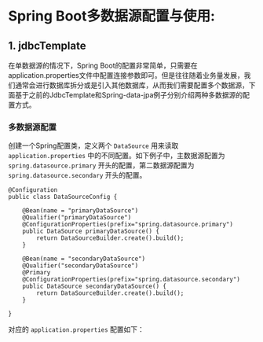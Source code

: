 # Spring Boot多数据源配置与使用:
## 1. jdbcTemplate

在单数据源的情况下，Spring Boot的配置非常简单，只需要在application.properties文件中配置连接参数即可。但是往往随着业务量发展，我们通常会进行数据库拆分或是引入其他数据库，从而我们需要配置多个数据源，下面基于之前的JdbcTemplate和Spring-data-jpa例子分别介绍两种多数据源的配置方式。

### 多数据源配置

创建一个Spring配置类，定义两个 `DataSource` 用来读取 `application.properties` 中的不同配置。如下例子中，主数据源配置为 `spring.datasource.primary` 开头的配置，第二数据源配置为 `spring.datasource.secondary` 开头的配置。

```
@Configuration
public class DataSourceConfig {

    @Bean(name = "primaryDataSource")
    @Qualifier("primaryDataSource")
    @ConfigurationProperties(prefix="spring.datasource.primary")
    public DataSource primaryDataSource() {
        return DataSourceBuilder.create().build();
    }

    @Bean(name = "secondaryDataSource")
    @Qualifier("secondaryDataSource")
    @Primary
    @ConfigurationProperties(prefix="spring.datasource.secondary")
    public DataSource secondaryDataSource() {
        return DataSourceBuilder.create().build();
    }

}
```
对应的 `application.properties` 配置如下：
